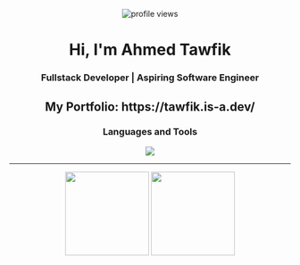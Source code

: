 <p align="center">
  <img src="https://komarev.com/ghpvc/?username=freygold&label=Profile%20views&color=0e75b6&style=flat" alt="profile views" />
</p>

<h1 align="center">Hi, I'm Ahmed Tawfik</h1>

<h3 align="center">Fullstack Developer | Aspiring Software Engineer</h3>

<h2 align="center">My Portfolio: https://tawfik.is-a.dev/</h1>

<h3 align="center">Languages and Tools</h3>
<p align="center">
  <img src="https://skillicons.dev/icons?i=react,nextjs,tailwindcss,nodejs,expressjs,js,ts,nestjs,mongodb,postgres,docker&perline=6" />
</p>

---

<div align="center">
  <img src="https://github-readme-stats.vercel.app/api?username=freygold&show_icons=true&theme=dark&count_private=true" height="150" />
  <img src="https://streak-stats.demolab.com?user=freygold&theme=dark" height="150" />
</div>
